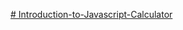 [# Introduction-to-Javascript-Calculator](https://marelizevt.github.io/Introduction-to-Javascript-Calculator/)
